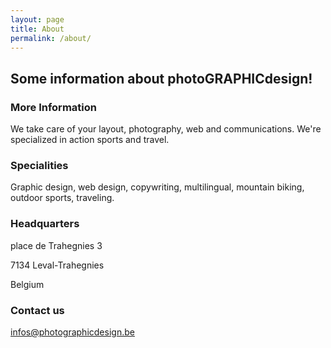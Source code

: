 ```yaml
---
layout: page
title: About
permalink: /about/
---
```


## Some information about photoGRAPHICdesign!

### More Information

We take care of your layout, photography, web and communications. We're specialized in action sports and travel.

### Specialities

Graphic design, web design, copywriting, multilingual, mountain biking, outdoor sports, traveling.

### Headquarters

place de Trahegnies 3

7134 Leval-Trahegnies

Belgium

### Contact us

[infos@photographicdesign.be](mailto:infos@photographicdesign.be)
